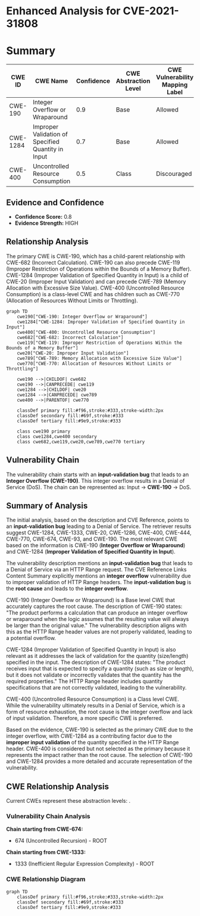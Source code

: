# Enhanced Analysis for CVE-2021-31808

# Summary
| CWE ID | CWE Name | Confidence | CWE Abstraction Level | CWE Vulnerability Mapping Label | CWE-Vulnerability Mapping Notes |
|---|---|---|---|---|---|
| CWE-190 | Integer Overflow or Wraparound | 0.9 | Base | Allowed | Primary CWE |
| CWE-1284 | Improper Validation of Specified Quantity in Input | 0.7 | Base | Allowed | Secondary Candidate |
| CWE-400 | Uncontrolled Resource Consumption | 0.5 | Class | Discouraged | Secondary Candidate |

## Evidence and Confidence

*   **Confidence Score:** 0.8
*   **Evidence Strength:** HIGH

## Relationship Analysis
The primary CWE is CWE-190, which has a child-parent relationship with CWE-682 (Incorrect Calculation). CWE-190 can also precede CWE-119 (Improper Restriction of Operations within the Bounds of a Memory Buffer). CWE-1284 (Improper Validation of Specified Quantity in Input) is a child of CWE-20 (Improper Input Validation) and can precede CWE-789 (Memory Allocation with Excessive Size Value). CWE-400 (Uncontrolled Resource Consumption) is a class-level CWE and has children such as CWE-770 (Allocation of Resources Without Limits or Throttling).

```mermaid
graph TD
    cwe190["CWE-190: Integer Overflow or Wraparound"]
    cwe1284["CWE-1284: Improper Validation of Specified Quantity in Input"]
    cwe400["CWE-400: Uncontrolled Resource Consumption"]
    cwe682["CWE-682: Incorrect Calculation"]
    cwe119["CWE-119: Improper Restriction of Operations Within the Bounds of a Memory Buffer"]
    cwe20["CWE-20: Improper Input Validation"]
    cwe789["CWE-789: Memory Allocation with Excessive Size Value"]
    cwe770["CWE-770: Allocation of Resources Without Limits or Throttling"]

    cwe190 -->|CHILDOF| cwe682
    cwe190 -->|CANPRECEDE| cwe119
    cwe1284 -->|CHILDOF| cwe20
    cwe1284 -->|CANPRECEDE| cwe789
    cwe400 -->|PARENTOF| cwe770

    classDef primary fill:#f96,stroke:#333,stroke-width:2px
    classDef secondary fill:#69f,stroke:#333
    classDef tertiary fill:#9e9,stroke:#333

    class cwe190 primary
    class cwe1284,cwe400 secondary
    class cwe682,cwe119,cwe20,cwe789,cwe770 tertiary
```

## Vulnerability Chain
The vulnerability chain starts with an **input-validation bug** that leads to an **Integer Overflow (CWE-190)**. This integer overflow results in a Denial of Service (DoS). The chain can be represented as: Input -> **CWE-190** -> DoS.

## Summary of Analysis
The initial analysis, based on the description and CVE Reference, points to an **input-validation bug** leading to a Denial of Service. The retriever results suggest CWE-1284, CWE-1333, CWE-20, CWE-1286, CWE-400, CWE-444, CWE-770, CWE-674, CWE-93, and CWE-190. The most relevant CWE based on the information is CWE-190 (**Integer Overflow or Wraparound**) and CWE-1284 (**Improper Validation of Specified Quantity in Input**).

The vulnerability description mentions an **input-validation bug** that leads to a Denial of Service via an HTTP Range request. The CVE Reference Links Content Summary explicitly mentions an **integer overflow** vulnerability due to improper validation of HTTP Range headers. The **input-validation bug** is the **root cause** and leads to the **integer overflow**.

CWE-190 (Integer Overflow or Wraparound) is a Base level CWE that accurately captures the root cause. The description of CWE-190 states: "The product performs a calculation that can produce an integer overflow or wraparound when the logic assumes that the resulting value will always be larger than the original value." The vulnerability description aligns with this as the HTTP Range header values are not properly validated, leading to a potential overflow.

CWE-1284 (Improper Validation of Specified Quantity in Input) is also relevant as it addresses the lack of validation for the quantity (size/length) specified in the input. The description of CWE-1284 states: "The product receives input that is expected to specify a quantity (such as size or length), but it does not validate or incorrectly validates that the quantity has the required properties." The HTTP Range header includes quantity specifications that are not correctly validated, leading to the vulnerability.

CWE-400 (Uncontrolled Resource Consumption) is a Class level CWE. While the vulnerability ultimately results in a Denial of Service, which is a form of resource exhaustion, the root cause is the integer overflow and lack of input validation. Therefore, a more specific CWE is preferred.

Based on the evidence, CWE-190 is selected as the primary CWE due to the integer overflow, with CWE-1284 as a contributing factor due to the **improper input validation** of the quantity specified in the HTTP Range header.
CWE-400 is considered but not selected as the primary because it represents the impact rather than the root cause. The selection of CWE-190 and CWE-1284 provides a more detailed and accurate representation of the vulnerability.


## CWE Relationship Analysis

Current CWEs represent these abstraction levels: .


### Vulnerability Chain Analysis

**Chain starting from CWE-674:**
- 674 (Uncontrolled Recursion) - ROOT


**Chain starting from CWE-1333:**
- 1333 (Inefficient Regular Expression Complexity) - ROOT



### CWE Relationship Diagram

```mermaid
graph TD
    classDef primary fill:#f96,stroke:#333,stroke-width:2px
    classDef secondary fill:#69f,stroke:#333
    classDef tertiary fill:#9e9,stroke:#333
```